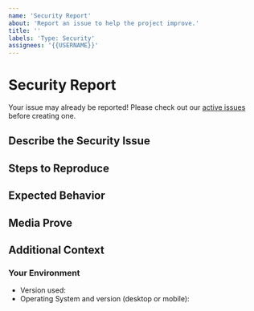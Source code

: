 ```yaml
---
name: 'Security Report'
about: 'Report an issue to help the project improve.'
title: ''
labels: 'Type: Security'
assignees: '{{USERNAME}}'
---
```


<!--

Oh, hi there! 😄

To expedite issue processing, please search open and closed issues before submitting a new one.
Please read our Rules of Conduct at this repository's `.github/CODE_OF_CONDUCT.md`

FIRST OF ALL, read this project's SECURITY.md file. Located in `.github/SECURITY.md`.

READ CAREFULLY IF YOUR ISSUE REPORT CONTAINS SENSIBLE OR PRIVATE DATA:
(data that might be leaked or subtracted from our servers due to this
security issue).

If this security report (or the guide on how to "identify the security bug") includes
certain personal information or involves personal identifiable data, or you believe
that the data that you might leak by exposing the way on how to attack the project
could be considered as a data leak or could violate the privacy of any kind of
data or sensible data, please do not post it here and directly email the developer:
(jgracia9988@gmail.com). You should post the issue with the least amount of
sensible or private data as possible to help us manage the security issue, and
with the extra data sent from your email to the developer (if any), we will deeply
analyze and try to fix it as fast as possible.

If you are in doubt about the data that you might post here (screenshots or media
also, count as data), please directly email us.

The data that must NOT be posted here:

* Legal and/or full names
* Names or usernames combined with other identifiers like phone numbers or email addresses
* Health or financial information (including insurance information, social security numbers, etc.)
* Information about political or religious affiliations
* Information about race, ethnicity, sexual orientation, gender, or other identifying information that could be used for discriminatory purposes

-->

# Security Report

Your issue may already be reported!
Please check out our [active issues](https://github.com/{{REPOSITORY}}/issues) before creating one.

## Describe the Security Issue

<!--
A clear and concise description of the security issue
-->

## Steps to Reproduce

<!--
e.g.:
  1. Navigate to x
  2. Go to...
  3. See error
-->

## Expected Behavior

<!--
A clear and concise description of the expected behavior
-->

## Media Prove

<!--
If applicable, provide screenshots, videos and/or code snippets
-->

## Additional Context

<!--
Any other extra context or information
-->

### Your Environment

<!--
Include as many relevant details about the environment you experienced the bug in
-->

- Version used:
- Operating System and version (desktop or mobile):
